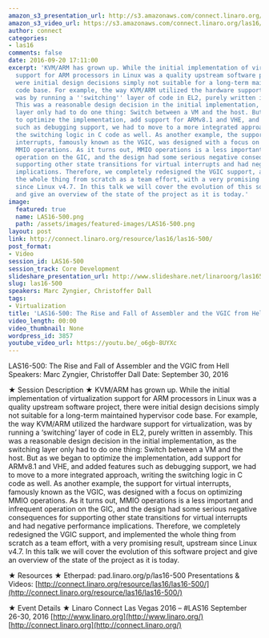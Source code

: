```yaml
---
amazon_s3_presentation_url: http://s3.amazonaws.com/connect.linaro.org/las16/Presentations/Friday/LAS16-500%20-%20The%20Rise%20and%20Fall%20of%20Assembler%20and%20the%20VGIC%20from%20Hell.pdf
amazon_s3_video_url: https://s3.amazonaws.com/connect.linaro.org/las16/Videos/Friday/LAS16-500%20The%20Rise%20and%20Fall%20of%20Assembler%20and%20the%20VGIC%20from%20Hell.mp4
author: connect
categories:
- las16
comments: false
date: 2016-09-20 17:11:00
excerpt: 'KVM/ARM has grown up. While the initial implementation of virtualization
  support for ARM processors in Linux was a quality upstream software project, there
  were initial design decisions simply not suitable for a long-term maintained hypervisor
  code base. For example, the way KVM/ARM utilized the hardware support for virtualization,
  was by running a ''switching'' layer of code in EL2, purely written in assembly.
  This was a reasonable design decision in the initial implementation, as the switching
  layer only had to do one thing: Switch between a VM and the host. But as we began
  to optimize the implementation, add support for ARMv8.1 and VHE, and added features
  such as debugging support, we had to move to a more integrated approach, writing
  the switching logic in C code as well. As another example, the support for virtual
  interrupts, famously known as the VGIC, was designed with a focus on optimizing
  MMIO operations. As it turns out, MMIO operations is a less important and infrequent
  operation on the GIC, and the design had some serious negative consequences for
  supporting other state transitions for virtual interrupts and had negative performance
  implications. Therefore, we completely redesigned the VGIC support, and implemented
  the whole thing from scratch as a team effort, with a very promising result, upstream
  since Linux v4.7. In this talk we will cover the evolution of this software project
  and give an overview of the state of the project as it is today.'
image:
  featured: true
  name: LAS16-500.png
  path: /assets/images/featured-images/LAS16-500.png
layout: post
link: http://connect.linaro.org/resource/las16/las16-500/
post_format:
- Video
session_id: LAS16-500
session_track: Core Development
slideshare_presentation_url: http://www.slideshare.net/linaroorg/las16500-the-rise-and-fall-of-assembler-and-the-vgic-from-hell
slug: las16-500
speakers: Marc Zyngier, Christoffer Dall
tags:
- Virtualization
title: 'LAS16-500: The Rise and Fall of Assembler and the VGIC from Hell'
video_length: 00:00
video_thumbnail: None
wordpress_id: 3857
youtube_video_url: https://youtu.be/_o6gb-8UYXc
---
```


LAS16-500: The Rise and Fall of Assembler and the VGIC from Hell
Speakers: Marc Zyngier, Christoffer Dall
Date: September 30, 2016

★ Session Description ★
KVM/ARM has grown up. While the initial implementation of virtualization support for ARM processors in Linux was a quality upstream software project, there were initial design decisions simply not suitable for a long-term maintained hypervisor code base. For example, the way KVM/ARM utilized the hardware support for virtualization, was by running a ‘switching’ layer of code in EL2, purely written in assembly. This was a reasonable design decision in the initial implementation, as the switching layer only had to do one thing: Switch between a VM and the host. But as we began to optimize the implementation, add support for ARMv8.1 and VHE, and added features such as debugging support, we had to move to a more integrated approach, writing the switching logic in C code as well. As another example, the support for virtual interrupts, famously known as the VGIC, was designed with a focus on optimizing MMIO operations. As it turns out, MMIO operations is a less important and infrequent operation on the GIC, and the design had some serious negative consequences for supporting other state transitions for virtual interrupts and had negative performance implications. Therefore, we completely redesigned the VGIC support, and implemented the whole thing from scratch as a team effort, with a very promising result, upstream since Linux v4.7. In this talk we will cover the evolution of this software project and give an overview of the state of the project as it is today.

★ Resources ★
Etherpad: pad.linaro.org/p/las16-500
Presentations & Videos: [http://connect.linaro.org/resource/las16/las16-500/](http://connect.linaro.org/resource/las16/las16-500/)

★ Event Details ★
Linaro Connect Las Vegas 2016 – #LAS16
September 26-30, 2016
[http://www.linaro.org](http://www.linaro.org/)
[http://connect.linaro.org](http://connect.linaro.org/)